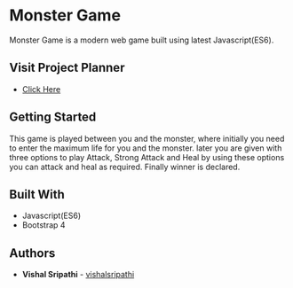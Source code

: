 # Monster Game
 Monster Game is a modern web game built using latest Javascript(ES6).
 
## Visit Project Planner
* [Click Here](https://monster-game-js.netlify.app/)

## Getting Started
 This game is played between you and the monster, where initially you need to enter the maximum life for you and the monster. later you are given with three options to play Attack, Strong Attack and Heal by using these options you can attack and heal as required. Finally winner is declared.

## Built With
* Javascript(ES6)
* Bootstrap 4

## Authors
* **Vishal Sripathi** - [vishalsripathi](https://github.com/vishalsripathi)
